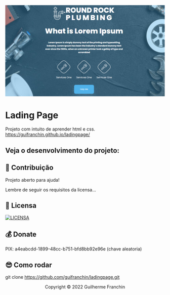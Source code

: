
<img src="./example.png" alt="exemplo imagem">

# Lading Page

Projeto com intuito de aprender html e css.
https://guifranchin.github.io/ladingpage/

## Veja o desenvolvimento do projeto:

## 🤝 Contribuição

Projeto aberto para ajuda!

Lembre de seguir os requisitos da licensa...

## 🔖 Licensa
[![LICENSA](https://img.shields.io/badge/Custom_GPL_3.0-E58080?style=for-the-badge&logo=bookstack&logoColor=white)](/LICENSE)

## 💰 Donate
PIX: a4eabcdd-1899-48cc-b751-bfd8bb92e96e (chave aleatoria)

## 😎 Como rodar

git clone https://github.com/guifranchin/ladingpage.git

<p align="center">Copyright © 2022 Guilherme Franchin</p>
